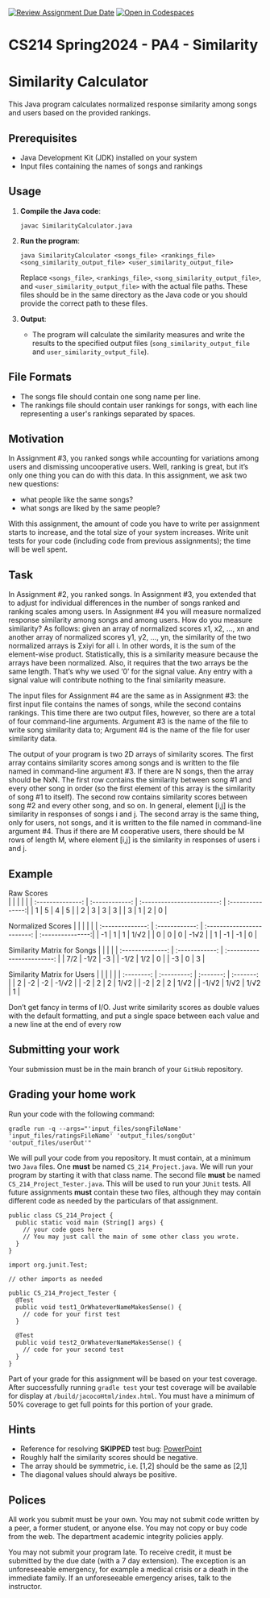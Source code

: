 [![Review Assignment Due Date](https://classroom.github.com/assets/deadline-readme-button-24ddc0f5d75046c5622901739e7c5dd533143b0c8e959d652212380cedb1ea36.svg)](https://classroom.github.com/a/-DbjSLZ0)
[![Open in Codespaces](https://classroom.github.com/assets/launch-codespace-7f7980b617ed060a017424585567c406b6ee15c891e84e1186181d67ecf80aa0.svg)](https://classroom.github.com/open-in-codespaces?assignment_repo_id=13950380)
# CS214 Spring2024 - PA4 - Similarity
# Similarity Calculator

This Java program calculates normalized response similarity among songs and users based on the provided rankings.

## Prerequisites

- Java Development Kit (JDK) installed on your system
- Input files containing the names of songs and rankings

## Usage

1. **Compile the Java code**:

    ```
    javac SimilarityCalculator.java
    ```

2. **Run the program**:

    ```
    java SimilarityCalculator <songs_file> <rankings_file> <song_similarity_output_file> <user_similarity_output_file>
    ```

    Replace `<songs_file>`, `<rankings_file>`, `<song_similarity_output_file>`, and `<user_similarity_output_file>` with the actual file paths. These files should be in the same directory as the Java code or you should provide the correct path to these files.

3. **Output**:

    - The program will calculate the similarity measures and write the results to the specified output files (`song_similarity_output_file` and `user_similarity_output_file`).

## File Formats

- The songs file should contain one song name per line.
- The rankings file should contain user rankings for songs, with each line representing a user's rankings separated by spaces.


## Motivation

In Assignment #3, you ranked songs while accounting for
variations among users and dismissing uncooperative users. Well, ranking is great, but it’s only
one thing you can do with this data. In this assignment, we ask two new questions: 
* what people like the same songs?
* what songs are liked by the same people?
  
With this assignment, the amount of code you have to write per assignment starts to increase, and
the total size of your system increases. Write unit tests for your code (including code
from previous assignments); the time will be well spent.

## Task

In Assignment #2, you ranked songs. In Assignment #3, you extended that to adjust for individual
differences in the number of songs ranked and ranking scales among users. In Assignment #4 you
will measure normalized response similarity among songs and among users. How do you measure
similarity? As follows: given an array of normalized scores x1, x2, …, xn and another array of
normalized scores y1, y2, …, yn, the similarity of the two normalized arrays is Σxiyi for all i. In
other words, it is the sum of the element-wise product. Statistically, this is a similarity measure
because the arrays have been normalized. Also, it requires that the two arrays be the same
length. That’s why we used ‘0’ for the signal value. Any entry with a signal value will contribute
nothing to the final similarity measure.

The input files for Assignment #4 are the same as in Assignment #3: the first input file contains
the names of songs, while the second contains rankings. This time there are two output files,
however, so there are a total of four command-line arguments. Argument #3 is the name of the
file to write song similarity data to; Argument #4 is the name of the file for user similarity data.

The output of your program is two 2D arrays of similarity scores. The first array contains
similarity scores among songs and is written to the file named in command-line argument #3.
If there are N songs, then the array should be NxN. The first row contains the similarity between
song #1 and every other song in order (so the first element of this array is the similarity of song
#1 to itself). The second row contains similarity scores between song #2 and every other song,
and so on. In general, element [i,j] is the similarity in responses of songs i and j.
The second array is the same thing, only for users, not songs, and it is written to the file named in
command-line argument #4. Thus if there are M cooperative users, there should be M rows of
length M, where element [i,j] is the similarity in responses of users i and j.

Example
----------------
Raw Scores    
| |  |  | |
| :--------------: | :------------: | :------------------------: | :---------------:|
| 1 | 5 | 4 | 5 |
| 2 | 3 | 3 | 3 |
| 3 | 1 | 2 | 0 |

Normalized Scores
| | | | |
| :--------------: | :------------: | :------------------------: | :---------------:|
| -1 | 1 | 1 | 1/√2 |
| 0 | 0 | 0 | -1√2 |
| 1 | -1 | -1 | 0 |

Similarity Matrix for Songs
| | | |
| :--------------: | :------------: | :------------------------: |
| 7/2 | -1/2 | -3 |
| -1/2 | 1/2 | 0 |
| -3 | 0 | 3 |

Similarity Matrix for Users
| | | | |
| :--------: | :---------: | :-------: | :-------: |
| 2 | -2 | -2 | -1/√2 |
| -2 | 2 | 2 | 1/√2 |
| -2 | 2 | 2 | 1/√2 |
| -1/√2 | 1/√2 | 1/√2 | 1 |


Don’t get fancy in terms of I/O. Just write similarity scores as double values with the default
formatting, and put a single space between each value and a new line at the end of every row

## Submitting your work

Your submission must be in the main branch of your `GitHub` repository.

## Grading your home work

Run your code with the following command:

```
gradle run -q --args="'input_files/songFileName' 'input_files/ratingsFileName' 'output_files/songOut' 'output_files/userOut'"
```
We will pull your code from you repository. It must contain, at a minimum two
`Java` files. One **must** be named `CS_214_Project.java`. We will run your program by
starting it with that class name. The second file **must** be named
`CS_214_Project_Tester.java`. This will be used to run your `JUnit` tests. All future
assignments **must** contain these two files, although they may contain
different code as needed by the particulars of that assignment.

~~~~
public class CS_214_Project {
  public static void main (String[] args) {
    // your code goes here
    // You may just call the main of some other class you wrote.
  }
}
~~~~

~~~~
import org.junit.Test;

// other imports as needed

public CS_214_Project_Tester {
  @Test
  public void test1_OrWhateverNameMakesSense() {
    // code for your first test
  }

  @Test
  public void test2_OrWhateverNameMakesSense() {
    // code for your second test
  }
}
~~~~
Part of your grade for this assignment will be based on your test coverage. After successfully running `gradle test` your test coverage will be available for display at `/build/jacocoHtml/index.html`. You must have a minimum of 50% coverage to get full points for this portion of your grade.
## Hints
* Reference for resolving **SKIPPED** test bug: [PowerPoint](resources/SystemExitStrategy.pptx)
* Roughly half the similarity scores should be negative.
* The array should be symmetric, i.e. [1,2] should be the same as [2,1]
* The diagonal values should always be positive.

## Polices

All work you submit must be your own. You may not submit code written by a
peer, a former student, or anyone else. You may not copy or buy code from the
web. The department academic integrity policies apply.

You may not submit your program late. To receive credit, it must be submitted by the due date (with a 7 day extension). The exception is an unforeseeable emergency, for example a medical crisis or a death in the immediate family. If an unforeseeable emergency arises, talk to the instructor.
